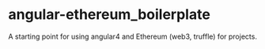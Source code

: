 # angular-ethereum_boilerplate
A starting point for using angular4 and Ethereum (web3, truffle) for projects.
